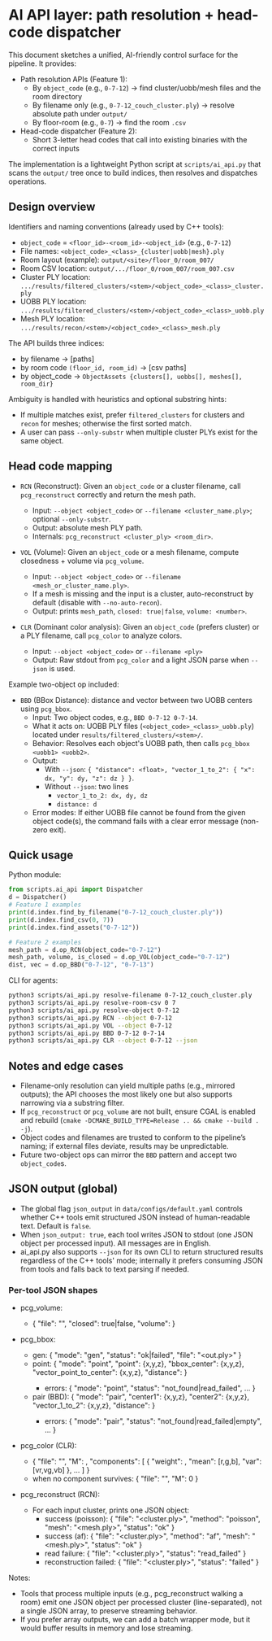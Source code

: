 # AI API layer: path resolution + head-code dispatcher

This document sketches a unified, AI-friendly control surface for the pipeline. It provides:

- Path resolution APIs (Feature 1):
  - By `object_code` (e.g., `0-7-12`) → find cluster/uobb/mesh files and the room directory
  - By filename only (e.g., `0-7-12_couch_cluster.ply`) → resolve absolute path under `output/`
  - By floor-room (e.g., `0-7`) → find the room `.csv`
- Head-code dispatcher (Feature 2):
  - Short 3-letter head codes that call into existing binaries with the correct inputs

The implementation is a lightweight Python script at `scripts/ai_api.py` that scans the `output/` tree once to build indices, then resolves and dispatches operations.

## Design overview

Identifiers and naming conventions (already used by C++ tools):
- `object_code` = `<floor_id>-<room_id>-<object_id>` (e.g., `0-7-12`)
- File names: `<object_code>_<class>_{cluster|uobb|mesh}.ply`
- Room layout (example): `output/<site>/floor_0/room_007/`
- Room CSV location: `output/.../floor_0/room_007/room_007.csv`
- Cluster PLY location: `.../results/filtered_clusters/<stem>/<object_code>_<class>_cluster.ply`
- UOBB PLY location:    `.../results/filtered_clusters/<stem>/<object_code>_<class>_uobb.ply`
- Mesh PLY location:    `.../results/recon/<stem>/<object_code>_<class>_mesh.ply`

The API builds three indices:
- by filename → [paths]
- by room code `(floor_id, room_id)` → [csv paths]
- by object_code → `ObjectAssets {clusters[], uobbs[], meshes[], room_dir}`

Ambiguity is handled with heuristics and optional substring hints:
- If multiple matches exist, prefer `filtered_clusters` for clusters and `recon` for meshes; otherwise the first sorted match.
- A user can pass `--only-substr` when multiple cluster PLYs exist for the same object.

## Head code mapping

- `RCN` (Reconstruct): Given an `object_code` or a cluster filename, call `pcg_reconstruct` correctly and return the mesh path.
  - Input: `--object <object_code>` or `--filename <cluster_name.ply>`; optional `--only-substr`.
  - Output: absolute mesh PLY path.
  - Internals: `pcg_reconstruct <cluster_ply> <room_dir>`.

- `VOL` (Volume): Given an `object_code` or a mesh filename, compute closedness + volume via `pcg_volume`.
  - Input: `--object <object_code>` or `--filename <mesh_or_cluster_name.ply>`.
  - If a mesh is missing and the input is a cluster, auto-reconstruct by default (disable with `--no-auto-recon`).
  - Output: prints `mesh_path`, `closed: true|false`, `volume: <number>`.

- `CLR` (Dominant color analysis): Given an `object_code` (prefers cluster) or a PLY filename, call `pcg_color` to analyze colors.
  - Input: `--object <object_code>` or `--filename <ply>`
  - Output: Raw stdout from `pcg_color` and a light JSON parse when `--json` is used.

Example two-object op included:
- `BBD` (BBox Distance): distance and vector between two UOBB centers using `pcg_bbox`.
  - Input: Two object codes, e.g., `BBD 0-7-12 0-7-14`.
  - What it acts on: UOBB PLY files (`<object_code>_<class>_uobb.ply`) located under `results/filtered_clusters/<stem>/`.
  - Behavior: Resolves each object's UOBB path, then calls `pcg_bbox <uobb1> <uobb2>`.
  - Output:
    - With `--json`: `{ "distance": <float>, "vector_1_to_2": { "x": dx, "y": dy, "z": dz } }`.
    - Without `--json`: two lines
      - `vector_1_to_2: dx, dy, dz`
      - `distance: d`
  - Error modes: If either UOBB file cannot be found from the given object code(s), the command fails with a clear error message (non-zero exit).


## Quick usage

Python module:
```python
from scripts.ai_api import Dispatcher
d = Dispatcher()
# Feature 1 examples
print(d.index.find_by_filename("0-7-12_couch_cluster.ply"))
print(d.index.find_csv(0, 7))
print(d.index.find_assets("0-7-12"))

# Feature 2 examples
mesh_path = d.op_RCN(object_code="0-7-12")
mesh_path, volume, is_closed = d.op_VOL(object_code="0-7-12")
dist, vec = d.op_BBD("0-7-12", "0-7-13")
```

CLI for agents:
```bash
python3 scripts/ai_api.py resolve-filename 0-7-12_couch_cluster.ply
python3 scripts/ai_api.py resolve-room-csv 0 7
python3 scripts/ai_api.py resolve-object 0-7-12
python3 scripts/ai_api.py RCN --object 0-7-12
python3 scripts/ai_api.py VOL --object 0-7-12
python3 scripts/ai_api.py BBD 0-7-12 0-7-14
python3 scripts/ai_api.py CLR --object 0-7-12 --json
```

## Notes and edge cases

- Filename-only resolution can yield multiple paths (e.g., mirrored outputs); the API chooses the most likely one but also supports narrowing via a substring filter.
- If `pcg_reconstruct` or `pcg_volume` are not built, ensure CGAL is enabled and rebuild (`cmake -DCMAKE_BUILD_TYPE=Release .. && cmake --build . -j`).
- Object codes and filenames are trusted to conform to the pipeline’s naming; if external files deviate, results may be unpredictable.
- Future two-object ops can mirror the `BBD` pattern and accept two `object_code`s.

## JSON output (global)

- The global flag `json_output` in `data/configs/default.yaml` controls whether C++ tools emit structured JSON instead of human-readable text. Default is `false`.
- When `json_output: true`, each tool writes JSON to stdout (one JSON object per processed input). All messages are in English.
- ai_api.py also supports `--json` for its own CLI to return structured results regardless of the C++ tools' mode; internally it prefers consuming JSON from tools and falls back to text parsing if needed.

### Per-tool JSON shapes

- pcg_volume:
  - { "file": "<path>", "closed": true|false, "volume": <float> }

- pcg_bbox:
  - gen:  { "mode": "gen",  "status": "ok|failed", "file": "<out.ply>" }
  - point: { "mode": "point", "point": {x,y,z}, "bbox_center": {x,y,z}, "vector_point_to_center": {x,y,z}, "distance": <float> }
    - errors: { "mode": "point", "status": "not_found|read_failed", ... }
  - pair (BBD): { "mode": "pair", "center1": {x,y,z}, "center2": {x,y,z}, "vector_1_to_2": {x,y,z}, "distance": <float> }
    - errors: { "mode": "pair", "status": "not_found|read_failed|empty", ... }

- pcg_color (CLR):
  - { "file": "<ply>", "M": <int>, "components": [ { "weight": <float>, "mean": [r,g,b], "var": [vr,vg,vb] }, ... ] }
  - when no component survives: { "file": "<ply>", "M": 0 }

- pcg_reconstruct (RCN):
  - For each input cluster, prints one JSON object:
    - success (poisson): { "file": "<cluster.ply>", "method": "poisson", "mesh": "<mesh.ply>", "status": "ok" }
    - success (af):      { "file": "<cluster.ply>", "method": "af",      "mesh": "<mesh.ply>", "status": "ok" }
    - read failure:      { "file": "<cluster.ply>", "status": "read_failed" }
    - reconstruction failed: { "file": "<cluster.ply>", "status": "failed" }

Notes:
- Tools that process multiple inputs (e.g., pcg_reconstruct walking a room) emit one JSON object per processed cluster (line-separated), not a single JSON array, to preserve streaming behavior.
- If you prefer array outputs, we can add a batch wrapper mode, but it would buffer results in memory and lose streaming.
